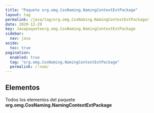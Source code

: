 ```yaml
---
title: "Paquete org.omg.CosNaming.NamingContextExtPackage"
layout: tag
permalink: /java/tag/org.omg.CosNaming.NamingContextExtPackage/
date: 2020-12-29
key: Javapaqueteorg.omg.CosNaming.NamingContextExtPackage
sidebar: 
  nav: java
aside: 
  toc: true
pagination: 
  enabled: true
  tag: "org.omg.CosNaming.NamingContextExtPackage"
  permalink: /:num/
---
```


<h2>Elementos</h2>
Todos los elementos del paquete <strong>org.omg.CosNaming.NamingContextExtPackage</strong>
